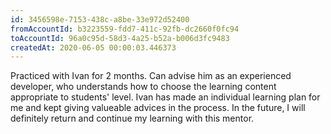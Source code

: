 ```yaml
---
id: 3456598e-7153-438c-a8be-33e972d52400	
fromAccountId: b3223559-fdd7-411c-92fb-dc2660f0fc94	
toAccountId: 96a0c95d-58d3-4a25-b52a-b006d3fc9483
createdAt: 2020-06-05 00:00:03.446373	
---
```


Practiced with Ivan for 2 months. Can advise him as an experienced developer, who understands how to
choose the learning content appropriate to students' level. Ivan has made an individual learning plan
for me and kept giving valueable advices in the process. In the future, I will definitely
return and continue my learning with this mentor.

